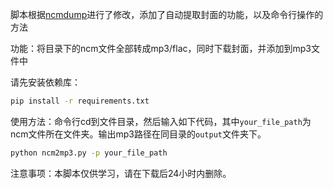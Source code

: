 脚本根据[ncmdump](https://github.com/QCloudHao/ncmdump)进行了修改，添加了自动提取封面的功能，以及命令行操作的方法

功能：将目录下的ncm文件全部转成mp3/flac，同时下载封面，并添加到mp3文件中

请先安装依赖库：

```cmd
pip install -r requirements.txt
```

使用方法：命令行cd到文件目录，然后输入如下代码，其中`your_file_path`为ncm文件所在文件夹。输出mp3路径在同目录的`output`文件夹下。

```cmd
python ncm2mp3.py -p your_file_path
```

注意事项：本脚本仅供学习，请在下载后24小时内删除。
